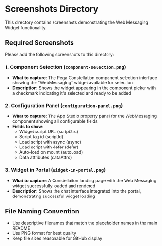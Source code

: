 # Screenshots Directory

This directory contains screenshots demonstrating the Web Messaging Widget functionality.

## Required Screenshots

Please add the following screenshots to this directory:

### 1. Component Selection (`component-selection.png`)
- **What to capture**: The Pega Constellation component selection interface showing the "WebMessaging" widget available for selection
- **Description**: Shows the widget appearing in the component picker with a checkmark indicating it's selected and ready to be added

### 2. Configuration Panel (`configuration-panel.png`)
- **What to capture**: The App Studio property panel for the WebMessaging component showing all configurable fields
- **Fields to show**: 
  - Widget script URL (scriptSrc)
  - Script tag id (scriptId) 
  - Load script with async (async)
  - Load script with defer (defer)
  - Auto-load on mount (autoLoad)
  - Data attributes (dataAttrs)

### 3. Widget in Portal (`widget-in-portal.png`)
- **What to capture**: A Constellation landing page with the Web Messaging widget successfully loaded and rendered
- **Description**: Shows the chat interface integrated into the portal, demonstrating successful widget loading

## File Naming Convention

- Use descriptive filenames that match the placeholder names in the main README
- Use PNG format for best quality
- Keep file sizes reasonable for GitHub display
